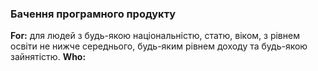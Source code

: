 ### Бачення програмного продукту

**For:** для людей з будь-якою національністю, статю, віком, з рівнем освіти не нижче середнього, будь-яким рівнем доходу та будь-якою зайнятістю.
**Who:** 
